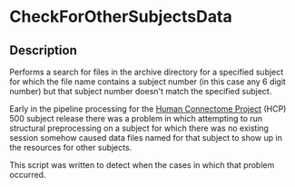 # CheckForOtherSubjectsData

## Description

Performs a search for files in the archive directory for a specified subject
for which the file name contains a subject number (in this case any 6 digit number)
but that subject number doesn't match the specified subject.

Early in the pipeline processing for the [Human Connectome Project][HCP] (HCP) 
500 subject release there was a problem in which attempting to run structural
preprocessing on a subject for which there was no existing session somehow caused
data files named for that subject to show up in the resources for other subjects.

This script was written to detect when the cases in which that problem occurred.

<!-- References -->
[HCP]: http://www.humanconnectome.org

